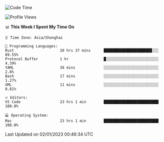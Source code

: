<!--START_SECTION:waka-->
![Code Time](http://img.shields.io/badge/Code%20Time-1%2C825%20hrs%2055%20mins-blue)

![Profile Views](http://img.shields.io/badge/Profile%20Views-46-blue)

📊 **This Week I Spent My Time On** 

```text
⌚︎ Time Zone: Asia/Shanghai

💬 Programming Languages: 
Rust                     20 hrs 37 mins      ██████████████████████░░░   89.55% 
Protocol Buffer          1 hr                █░░░░░░░░░░░░░░░░░░░░░░░░   4.39% 
YAML                     38 mins             ░░░░░░░░░░░░░░░░░░░░░░░░░   2.8% 
Bash                     17 mins             ░░░░░░░░░░░░░░░░░░░░░░░░░   1.27% 
XML                      11 mins             ░░░░░░░░░░░░░░░░░░░░░░░░░   0.81%

🔥 Editors: 
VS Code                  23 hrs 1 min        █████████████████████████   100.0%

💻 Operating System: 
Mac                      23 hrs 1 min        █████████████████████████   100.0%

```


 Last Updated on 02/01/2023 00:46:34 UTC
<!--END_SECTION:waka-->

<!--![CodersRank](https://cr-skills-chart-widget.azurewebsites.net/api/api?username=BugenZhao&padding=16&tooltip=true&branding=false&sort-by-score=true&skills=Rust%2C%20Swift%2C%20C%2C%20TypeScript%2C%20Java%2C%20Go%2C%20Dart%2C%20C%2B%2B%2C%20Python%2C%20Assembly%2C%20Shell%2C%20Kotlin)-->
